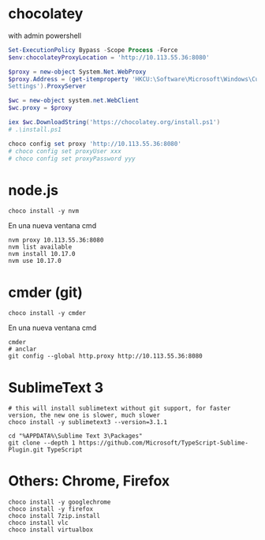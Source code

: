 
# chocolatey

with admin powershell

```powershell
Set-ExecutionPolicy Bypass -Scope Process -Force
$env:chocolateyProxyLocation = 'http://10.113.55.36:8080'

$proxy = new-object System.Net.WebProxy
$proxy.Address = (get-itemproperty 'HKCU:\Software\Microsoft\Windows\CurrentVersion\Internet
Settings').ProxyServer

$wc = new-object system.net.WebClient
$wc.proxy = $proxy

iex $wc.DownloadString('https://chocolatey.org/install.ps1')
# .\install.ps1

choco config set proxy 'http://10.113.55.36:8080'
# choco config set proxyUser xxx
# choco config set proxyPassword yyy
```

# node.js

```
choco install -y nvm
```

En una nueva ventana cmd

```
nvm proxy 10.113.55.36:8080
nvm list available
nvm install 10.17.0
nvm use 10.17.0
```


# cmder (git)

```
choco install -y cmder

```

En una nueva ventana cmd

```
cmder
# anclar
git config --global http.proxy http://10.113.55.36:8080
```

# SublimeText 3

```
# this will install sublimetext without git support, for faster version, the new one is slower, much slower
choco install -y sublimetext3 --version=3.1.1

cd "%APPDATA%\Sublime Text 3\Packages"
git clone --depth 1 https://github.com/Microsoft/TypeScript-Sublime-Plugin.git TypeScript

```

# Others: Chrome, Firefox

```
choco install -y googlechrome
choco install -y firefox
choco install 7zip.install
choco install vlc
choco install virtualbox
```


